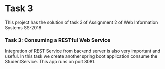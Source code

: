 # Task 3

This project has the solution of task 3  of Assignment 2 of Web Information Systems SS-2018

### Task 3: Consuming a RESTful Web Service 
Integration of REST Service from backend server is also very important and
useful. In this task we create another spring boot application consume the StudentService.
This app runs on port 8081. 